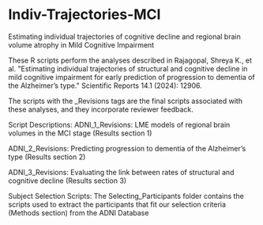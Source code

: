 # Indiv-Trajectories-MCI
Estimating individual trajectories of cognitive decline and regional brain volume atrophy in Mild Cognitive Impairment 

These R scripts perform the analyses described in Rajagopal, Shreya K., et al. "Estimating individual trajectories of structural and cognitive decline in mild cognitive impairment for early prediction of progression to dementia of the Alzheimer’s type." Scientific Reports 14.1 (2024): 12906.

The scripts with the _Revisions tags are the final scripts associated with these analyses, and they incorporate reviewer feedback.

Script Descriptions: 
ADNI_1_Revisions: LME models of regional brain volumes in the MCI stage (Results section 1)

ADNI_2_Revisions: Predicting progression to dementia of the Alzheimer’s type (Results section 2)

ADNI_3_Revisions: Evaluating the link between rates of structural and cognitive decline (Results section 3)

Subject Selection Scripts: The Selecting_Participants folder contains the scripts used to extract the participants that fit our selection criteria (Methods section) from the ADNI Database



